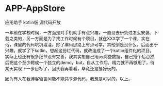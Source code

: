 # APP-AppStore
应用助手 kotlin版 源代码开放

一年前在学校时候，一方面是对手机助手有点兴趣，一直没去研究过怎么安装、下载之类的，另一方面是为了找工作时候有个项目，就在XXX学了一个课，实在话，课里的代码坑坑洼洼，除了编码思路上有点可学，其他倒是没什么，后面出于兴趣，就学了下kotlin，想起这份烂代码，就改造成了一个kotlin组件化的项目。实际上也还有很多细节没有完善，我其实想自己用py爬些数据，自己搭个后台然后把这个至少聘成一个独立的demo，but，自从工作后，精力就不再够用了，待某天实现下一步目标了，回头我再看看，毕竟还是挺好玩的。

因为有人在我博客留言问能不能共享源代码，我想是可以的，以上。
